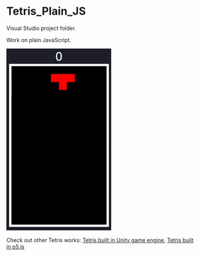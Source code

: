 # Tetris_Plain_JS

Visual Studio project folder.

Work on plain JavaScript.

![image](https://github.com/Shuo-Niu/Tetris_Plain_JS/blob/master/demo.gif)

Check out other Tetris works: [Tetris built in Unity game engine](https://github.com/Shuo-Niu/Tetris_Unity), [Tetris built in p5.js](https://github.com/Shuo-Niu/Tetris_p5js)
